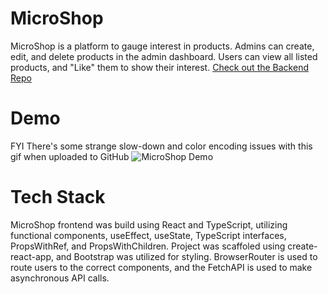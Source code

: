 # MicroShop
MicroShop is a platform to gauge interest in products. Admins can create, edit, and delete products in the admin dashboard. Users can view all listed products, and "Like" them to show their interest. [Check out the Backend Repo](https://github.com/kdmarble/python-micro)

# Demo
FYI There's some strange slow-down and color encoding issues with this gif when uploaded to GitHub
![MicroShop Demo](React.gif)

# Tech Stack
MicroShop frontend was build using React and TypeScript, utilizing functional components, useEffect, useState, TypeScript interfaces, PropsWithRef, and PropsWithChildren. Project was scaffoled using create-react-app, and Bootstrap was utilized for styling. BrowserRouter is used to route users to the correct components, and the FetchAPI is used to make asynchronous API calls.

